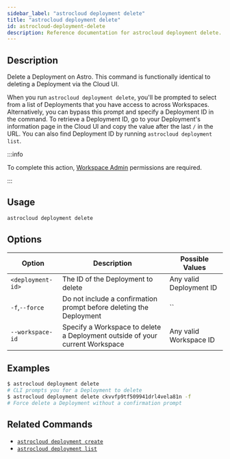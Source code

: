 ```yaml
---
sidebar_label: "astrocloud deployment delete"
title: "astrocloud deployment delete"
id: astrocloud-deployment-delete
description: Reference documentation for astrocloud deployment delete.
---
```


## Description

Delete a Deployment on Astro. This command is functionally identical to deleting a Deployment via the Cloud UI.

When you run `astrocloud deployment delete`, you'll be prompted to select from a list of Deployments that you have access to across Workspaces. Alternatively, you can bypass this prompt and specify a Deployment ID in the command. To retrieve a Deployment ID, go to your Deployment's information page in the Cloud UI and copy the value after the last `/` in the URL. You can also find Deployment ID by running `astrocloud deployment list`.

:::info

To complete this action, [Workspace Admin](user-permissions.md#workspace-roles) permissions are required.

:::

## Usage

```sh
astrocloud deployment delete
```

## Options

| Option            | Description                                                         | Possible Values         |
| ----------------- | ------------------------------------------------------------------- | ----------------------- |
| `<deployment-id>` | The ID of the Deployment to delete         | Any valid Deployment ID |
| `-f`,`--force`    | Do not include a confirmation prompt before deleting the Deployment | ``                      |
| `--workspace-id` | Specify a Workspace to delete a Deployment outside of your current Workspace | Any valid Workspace ID                                            |

## Examples

```sh
$ astrocloud deployment delete
# CLI prompts you for a Deployment to delete
$ astrocloud deployment delete ckvvfp9tf509941drl4vela81n -f
# Force delete a Deployment without a confirmation prompt
```

## Related Commands

- [`astrocloud deployment create`](cli-reference/astrocloud-deployment-create.md)
- [`astrocloud deployment list`](cli-reference/astrocloud-deployment-list.md)
